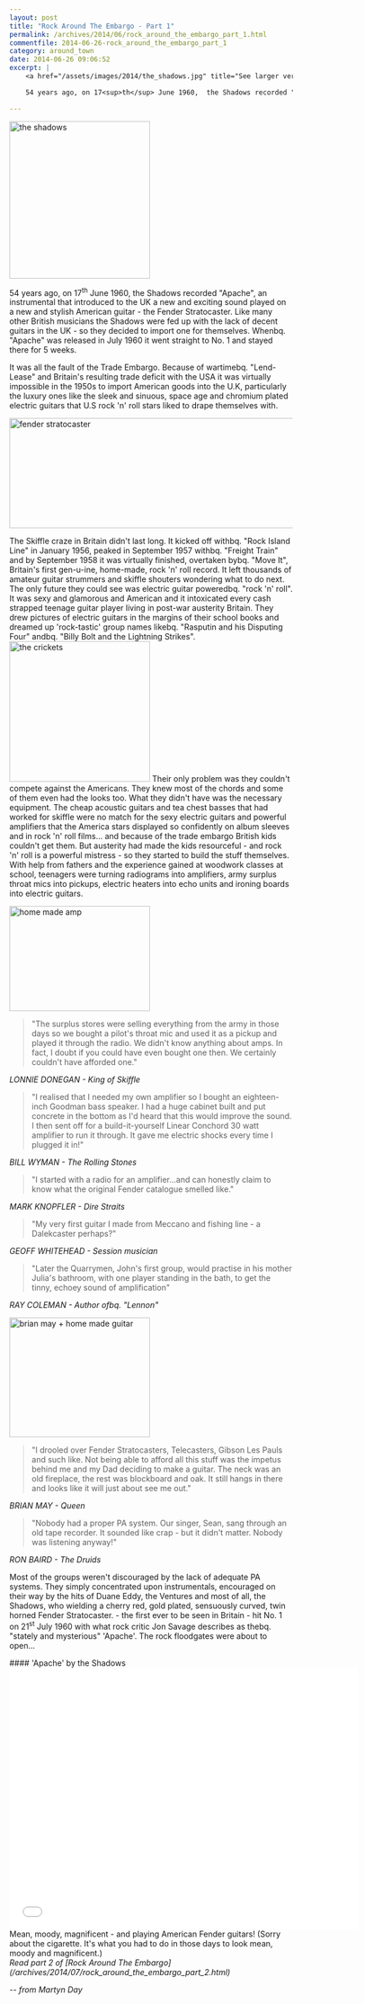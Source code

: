 ```yaml
---
layout: post
title: "Rock Around The Embargo - Part 1"
permalink: /archives/2014/06/rock_around_the_embargo_part_1.html
commentfile: 2014-06-26-rock_around_the_embargo_part_1
category: around_town
date: 2014-06-26 09:06:52
excerpt: |
    <a href="/assets/images/2014/the_shadows.jpg" title="See larger version of - the shadows"><img src="/assets/images/2014/the_shadows_thumb.jpg" width="150" height="140" alt="the shadows" class="photo right" /></a>

    54 years ago, on 17<sup>th</sup> June 1960,  the Shadows recorded "Apache", an instrumental that introduced to the UK a new and exciting sound played on a new and stylish American guitar - the Fender Stratocaster. Like many other British musicians the Shadows were fed up with the lack of decent guitars in the UK - so they decided to import one for themselves. Whenbq. "Apache" was released in July 1960 it went straight to No. 1 and stayed there for 5 weeks.

---
```


<div markdown="1" class="box">
<a href="/assets/images/2014/the_shadows.jpg" title="See larger version of - the shadows"><img src="/assets/images/2014/the_shadows_thumb.jpg" width="250" height="280" alt="the shadows" class="photo right" /></a>

54 years ago, on 17<sup>th</sup> June 1960, the Shadows recorded "Apache", an instrumental that introduced to the UK a new and exciting sound played on a new and stylish American guitar - the Fender Stratocaster. Like many other British musicians the Shadows were fed up with the lack of decent guitars in the UK - so they decided to import one for themselves. Whenbq. "Apache" was released in July 1960 it went straight to No. 1 and stayed there for 5 weeks.

</div>
It was all the fault of the Trade Embargo. Because of wartimebq. "Lend-Lease" and Britain's resulting trade deficit with the USA it was virtually impossible in the 1950s to import American goods into the U.K, particularly the luxury ones like the sleek and sinuous, space age and chromium plated electric guitars that U.S rock 'n' roll stars liked to drape themselves with.

<a href="/assets/images/2014/fender_stratocaster.jpg" title="See larger version of - fender stratocaster"><img src="/assets/images/2014/fender_stratocaster_thumb.jpg" width="600" height="196" alt="fender stratocaster" class="center" /></a>

The Skiffle craze in Britain didn't last long. It kicked off withbq. "Rock Island Line" in January 1956, peaked in September 1957 withbq. "Freight Train" and by September 1958 it was virtually finished, overtaken bybq. "Move It", Britain's first gen-u-ine, home-made, rock 'n' roll record. It left thousands of amateur guitar strummers and skiffle shouters wondering what to do next. The only future they could see was electric guitar poweredbq. "rock 'n' roll". It was sexy and glamorous and American and it intoxicated every cash strapped teenage guitar player living in post-war austerity Britain. They drew pictures of electric guitars in the margins of their school books and dreamed up 'rock-tastic' group names likebq. "Rasputin and his Disputing Four" andbq. "Billy Bolt and the Lightning Strikes". <a href="/assets/images/2014/the_crickets.jpg" title="See larger version of - the crickets"><img src="/assets/images/2014/the_crickets_thumb.jpg" width="250" height="250" alt="the crickets" class="photo right" /></a> Their only problem was they couldn't compete against the Americans. They knew most of the chords and some of them even had the looks too. What they didn't have was the necessary equipment. The cheap acoustic guitars and tea chest basses that had worked for skiffle were no match for the sexy electric guitars and powerful amplifiers that the America stars displayed so confidently on album sleeves and in rock 'n' roll films... and because of the trade embargo British kids couldn't get them. But austerity had made the kids resourceful - and rock 'n' roll is a powerful mistress - so they started to build the stuff themselves. With help from fathers and the experience gained at woodwork classes at school, teenagers were turning radiograms into amplifiers, army surplus throat mics into pickups, electric heaters into echo units and ironing boards into electric guitars.

<a href="/assets/images/2014/home_made_amp.jpg" title="See larger version of - home made amp"><img src="/assets/images/2014/home_made_amp_thumb.jpg" width="250" height="187" alt="home made amp" class="photo right" /></a>

> "The surplus stores were selling everything from the army in those days so we bought a pilot's throat mic and used it as a pickup and played it through the radio. We didn't know anything about amps. In fact, I doubt if you could have even bought one then. We certainly couldn't have afforded one."

<cite>LONNIE DONEGAN - King of Skiffle</cite>

> "I realised that I needed my own amplifier so I bought an eighteen-inch Goodman bass speaker. I had a huge cabinet built and put concrete in the bottom as I'd heard that this would improve the sound. I then sent off for a build-it-yourself Linear Conchord 30 watt amplifier to run it through. It gave me electric shocks every time I plugged it in!"

<cite>BILL WYMAN - The Rolling Stones</cite>

> "I started with a radio for an amplifier...and can honestly claim to know what the original Fender catalogue smelled like."

<cite>MARK KNOPFLER - Dire Straits</cite>

> "My very first guitar I made from Meccano and fishing line - a Dalekcaster perhaps?"

<cite>GEOFF WHITEHEAD - Session musician</cite>

> "Later the Quarrymen, John's first group, would practise in his mother Julia's bathroom, with one player standing in the bath, to get the tinny, echoey sound of amplification"

<cite>RAY COLEMAN - Author ofbq. "Lennon"</cite>

<a href="/assets/images/2014/brian_may_+_home_made_guitar.jpg" title="See larger version of - brian may + home made guitar"><img src="/assets/images/2014/brian_may_+_home_made_guitar_thumb.jpg" width="250" height="213" alt="brian may + home made guitar" class="photo right" /></a>

> "I drooled over Fender Stratocasters, Telecasters, Gibson Les Pauls and such like. Not being able to afford all this stuff was the impetus behind me and my Dad deciding to make a guitar. The neck was an old fireplace, the rest was blockboard and oak. It still hangs in there and looks like it will just about see me out."

<cite>BRIAN MAY - Queen</cite>

> "Nobody had a proper PA system. Our singer, Sean, sang through an old tape recorder. It sounded like crap - but it didn't matter. Nobody was listening anyway!"

<cite>RON BAIRD - The Druids</cite>

Most of the groups weren't discouraged by the lack of adequate PA systems. They simply concentrated upon instrumentals, encouraged on their way by the hits of Duane Eddy, the Ventures and most of all, the Shadows, who wielding a cherry red, gold plated, sensuously curved, twin horned Fender Stratocaster. - the first ever to be seen in Britain - hit No. 1 on 21<sup>st</sup> July 1960 with what rock critic Jon Savage describes as thebq. "stately and mysterious" 'Apache'. The rock floodgates were about to open...

<div markdown="1" class="box">
#### 'Apache' by the Shadows

<iframe width="620" height="465" src="//www.youtube-nocookie.com/embed/EzgbcyfJgfQ?rel=0" frameborder="0" allowfullscreen>
</iframe>
Mean, moody, magnificent - and playing American Fender guitars! (Sorry about the cigarette. It's what you had to do in those days to look mean, moody and magnificent.)

</div>
<em>Read part 2 of [Rock Around The Embargo](/archives/2014/07/rock_around_the_embargo_part_2.html)</em>

<cite>-- from Martyn Day</cite>
